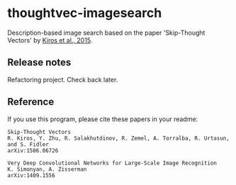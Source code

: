 # thoughtvec-imagesearch

Description-based image search based on the paper 'Skip-Thought Vectors' by [Kiros et al., 2015](https://arxiv.org/abs/1506.06726).

## Release notes

Refactoring project. Check back later.

## Reference

If you use this program, please cite these papers in your readme:

    Skip-Thought Vectors
    R. Kiros, Y. Zhu, R. Salakhutdinov, R. Zemel, A. Torralba, R. Urtasun, and S. Fidler
    arXiv:1506.06726

    Very Deep Convolutional Networks for Large-Scale Image Recognition
    K. Simonyan, A. Zisserman
    arXiv:1409.1556

    

